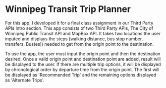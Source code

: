 # Winnipeg Transit Trip Planner

For this app, I developed it for a final class assignment in our Third Party APIs Intro section. This app consists of two Third Party APIs, The City of Winnipeg Public Transit API and MapBox API. It takes two locations the user inputed and displays the steps (walking distance, bus stop number, transfers, Bus(es)) needed to get from the origin point to the destination.

To use the app, the user must input the origin point and then the destination desired. Once a valid origin point and destination point are added, result will be displayed to the user. If there are multiple trip options, it will be displayed by chronological order by departure time from the origin point. The first will be displayed as 'Recommended Trip' and the remaining options displayed as 'Alternate Trips'.
